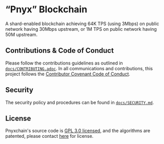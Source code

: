 # “Pnyx” Blockchain
A shard-enabled blockchain achieving 64K TPS (using 3Mbps) on public network having 30Mbps upstream, or 1M TPS on public network having 50M upstream.


## Contributions & Code of Conduct

Please follow the contributions guidelines as outlined in [`docs/CONTRIBUTING.adoc`](docs/CONTRIBUTING.adoc). In all communications and contributions, this project follows the [Contributor Covenant Code of Conduct](docs/CODE_OF_CONDUCT.adoc).

## Security

The security policy and procedures can be found in [`docs/SECURITY.md`](docs/SECURITY.md).

## License

Pnyxchain's source code is [GPL 3.0 licensed](LICENSE), and the algorithms are patented, please contact [here](mailto://license@pnyxchain.fund) for license. 
